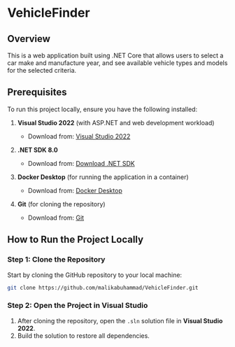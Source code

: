 # VehicleFinder


## Overview
This is a web application built using .NET Core that allows users to select a car make and manufacture year, and see available vehicle types and models for the selected criteria.

## Prerequisites
To run this project locally, ensure you have the following installed:

1. **Visual Studio 2022** (with ASP.NET and web development workload)
   - Download from: [Visual Studio 2022](https://visualstudio.microsoft.com/vs/)
   
2. **.NET SDK 8.0**
   - Download from: [Download .NET SDK](https://dotnet.microsoft.com/download)
   
3. **Docker Desktop** (for running the application in a container)
   - Download from: [Docker Desktop](https://www.docker.com/products/docker-desktop)

4. **Git** (for cloning the repository)
   - Download from: [Git](https://git-scm.com/)

## How to Run the Project Locally

### Step 1: Clone the Repository
Start by cloning the GitHub repository to your local machine:

```bash
git clone https://github.com/malikabuhammad/VehicleFinder.git
```

### Step 2: Open the Project in Visual Studio
1. After cloning the repository, open the `.sln` solution file in **Visual Studio 2022**.
2. Build the solution to restore all dependencies.

  

